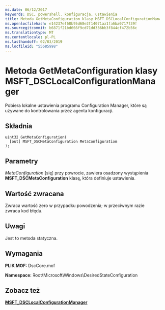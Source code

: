 ```yaml
---
ms.date: 06/12/2017
keywords: DSC, powershell, konfiguracja, ustawienia
title: Metoda GetMetaConfiguration klasy MSFT_DSCLocalConfigurationManager
ms.openlocfilehash: e14237ef68b95d68e2f14071aa1fa6ba0717f39f
ms.sourcegitcommit: b6871f21bd666f9cd71dd336bb3f844cf472b56c
ms.translationtype: MT
ms.contentlocale: pl-PL
ms.lasthandoff: 02/03/2019
ms.locfileid: "55685998"
---
```

# <a name="getmetaconfiguration-method-of-the-msftdsclocalconfigurationmanager-class"></a>Metoda GetMetaConfiguration klasy MSFT_DSCLocalConfigurationManager

Pobiera lokalne ustawienia programu Configuration Manager, które są używane do kontrolowania przez agenta konfiguracji.

## <a name="syntax"></a>Składnia

```mof
uint32 GetMetaConfiguration(
  [out] MSFT_DSCMetaConfiguration MetaConfiguration
);
```

## <a name="parameters"></a>Parametry

*MetaConfiguration* \[się\] przy powrocie, zawiera osadzony wystąpienia **MSFT_DSCMetaConfiguration** klasę, która definiuje ustawienia.

## <a name="return-value"></a>Wartość zwracana

Zwraca wartość zero w przypadku powodzenia; w przeciwnym razie zwraca kod błędu.

## <a name="remarks"></a>Uwagi

Jest to metoda statyczna.

## <a name="requirements"></a>Wymagania

**PLIK MOF:** DscCore.mof

**Namespace**: Root\Microsoft\Windows\DesiredStateConfiguration

## <a name="see-also"></a>Zobacz też

[**MSFT_DSCLocalConfigurationManager**](msft-dsclocalconfigurationmanager.md)